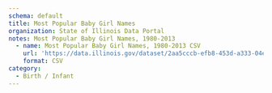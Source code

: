 ```yaml
---
schema: default
title: Most Popular Baby Girl Names
organization: State of Illinois Data Portal
notes: Most Popular Baby Girl Names, 1980-2013
  - name: Most Popular Baby Girl Names, 1980-2013 CSV
    url: 'https://data.illinois.gov/dataset/2aa5cccb-efb8-453d-a333-04e588f08c84/resource/f9186f93-f5c5-4be4-a7b8-6b010fd3b446/download/data.csv'
    format: CSV
category:
  - Birth / Infant
---
```


